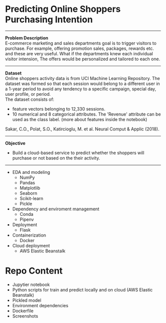 # Predicting Online Shoppers Purchasing Intention 
----------------------
**Problem Description**     
E-commerce marketing and sales departments goal is to trigger visitors to purchase. For example, offering promotion sales, packages, rewards etc. and these are very useful. What if the departments knew each individual visitor intension, The offers would be personalized and tailored to each one.        

----------------------
**Dataset**     
Online shoppers activity data is from UCI Machine Learning Repository. The dataset was formed so that each session would belong to a different user in a 1-year period to avoid any tendency to a specific campaign, special day, user profile, or period.       
The dataset consists of:       
- feature vectors belonging to 12,330 sessions. 
- 10 numerical and 8 categorical attributes. 
The 'Revenue' attribute can be used as the class label. (more about features inside the notebook)


Sakar, C.O., Polat, S.O., Katircioglu, M. et al. Neural Comput & Applic (2018).

----------------------
**Objective**
- Build a cloud-based service to predict whether the shoppers will purchase or not based on the their activity.
----------------------
- EDA and modeling
    - NumPy
    - Pandas
    - Matplotlib
    - Seaborn
    - Scikit-learn
    - Pickle
- Dependency and enviroment management
    - Conda
    - Pipenv
- Deployment 
    - Flask
- Containerization
    - Docker
- Cloud deployment
    - AWS Elastic Beanstalk

# Repo Content
- Jupytier notebook
- Python scripts for train and predict locally and on cloud (AWS Elastic Beanstalk)
- Pickled model
- Environment dependencies
- Dockerfile
- Screenshots 